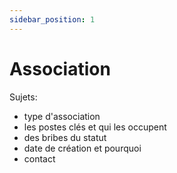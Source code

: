 ```yaml
---
sidebar_position: 1
---
```


# Association

Sujets:
- type d'association
- les postes clés et qui les occupent
- des bribes du statut
- date de création et pourquoi
- contact

